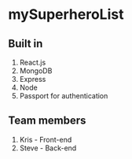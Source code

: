 # mySuperheroList



## Built in

1. React.js
2. MongoDB
3. Express
4. Node
5. Passport for authentication

## Team members

1. Kris - Front-end
2. Steve - Back-end


